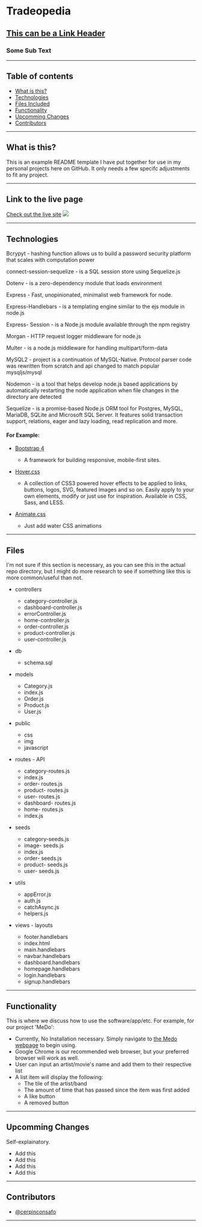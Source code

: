 # Tradeopedia
## [This can be a Link Header](www.hyperlinkhere.com/) 
### Some Sub Text

---- 

 ## Table of contents
* [What is this?](#what-is-this)
* [Technologies](#technologies)
* [Files Included](#files-included)
* [Functionality](#functionality)
* [Upcomming Changes](#upcomming-changes)
* [Contributors](#contributors)

----

## What is this?

This is an example README template I have put together for use in my personal projects here on GitHub.  It only needs a few specifc adjustments to fit any project.  


----

## Link to the live page
[Check out the live site](www.website.com)
![](example-gif.gif)

----

## Technologies
Bcrypyt - hashing function allows us to build a password security platform that scales with computation power 

connect-session-sequelize - is a SQL session store using Sequelize.js

Dotenv - is a zero-dependency module that loads environment

Express - Fast, unopinionated, minimalist web framework for node.

Express-Handlebars - is a templating engine similar to the ejs module in node.js

Express- Session - is a Node.js module available through the npm registry

Morgan - HTTP request logger middleware for node.js

Multer -  is a node.js middleware for handling multipart/form-data

MySQL2 -  project is a continuation of MySQL-Native. Protocol parser code was rewritten from scratch and api changed to match popular mysqljs/mysql

Nodemon - is a tool that helps develop node.js based applications by automatically restarting the node application when file changes in the directory are detected

Sequelize -  is a promise-based Node.js ORM tool for Postgres, MySQL, MariaDB, SQLite and Microsoft SQL Server. It features solid transaction support, relations, eager and lazy loading, read replication and more.




#### For Example:

* [Bootstrap 4](https://getbootstrap.com/)

    - A framework for building responsive, mobile-first sites.

* [Hover.css](https://ianlunn.github.io/Hover/)

    - A collection of CSS3 powered hover effects to be applied to links, buttons, logos, SVG, featured images and so on. Easily apply to your own elements, modify or just use for inspiration. Available in CSS, Sass, and LESS.

* [Animate.css](https://daneden.github.io/animate.css/)

    - Just add water CSS animations

----

## Files 

I'm not sure if this section is necessary, as you can see this in the actual repo directory, but I might do more research to see if something like this is more common/useful than not.



* controllers
    * category-controller.js
    * dashboard-controller.js
    * errorController.js
    * home-controller.js
    * order-controller.js
    * product-controller.js
    * user-controller.js
* db
    * schema.sql
* models
    * Category.js
    * index.js
    * Order.js
    * Product.js
    * User.js
* public
    * css
    * img
    * javascript
* routes - API
    * category-routes.js
    * index.js
    * order- routes.js
    * product- routes.js
    * user- routes.js
    * dashboard- routes.js
    * home- routes.js
    * index.js
* seeds
    * category-seeds.js
    * image- seeds.js
    * index.js
    * order- seeds.js
    * product- seeds.js
    * user- seeds.js

* utils
    * appError.js
    * auth.js
    * catchAsync.js
    * helpers.js

* views - layouts
    * footer.handlebars
    * index.html
    * main.handlebars
    * navbar.handlebars
    * dashboard.handlebars
    * homepage.handlebars
    * login.handlebars
    * signup.handlebars
    

----

## Functionality

This is where we discuss how to use the software/app/etc.  For example, for our project 'MeDo':

* Currently, No Installation necessary.  Simply navigate to [the Medo webpage](https://mpaitgt.github.io/Medo-frontend/) to begin using.
* Google Chrome is our recommended web browser, but your preferred browser will work as well.
* User can input an artist/movie's name and add them to their respective list
* A list item will display the following:
    * The tile of the artist/band
    * The amount of time that has passed since the item was first added
    * A like button 
    * A removed button


    
----

## Upcomming Changes

Self-explainatory.

* Add this
* Add this
* Add this
* Add this

----

## Contributors

* [@cerpinconsafo](https://github.com/cerpinconsafo)


----